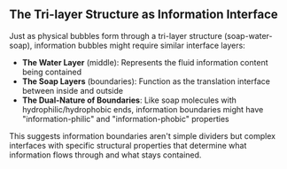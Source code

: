## The Tri-layer Structure as Information Interface

Just as physical bubbles form through a tri-layer structure (soap-water-soap), information bubbles might require similar interface layers:

- **The Water Layer** (middle): Represents the fluid information content being contained
- **The Soap Layers** (boundaries): Function as the translation interface between inside and outside
- **The Dual-Nature of Boundaries**: Like soap molecules with hydrophilic/hydrophobic ends, information boundaries might have "information-philic" and "information-phobic" properties

This suggests information boundaries aren't simple dividers but complex interfaces with specific structural properties that determine what information flows through and what stays contained.